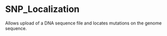 # SNP_Localization
Allows upload of a DNA sequence file and locates mutations on the genome sequence. 

